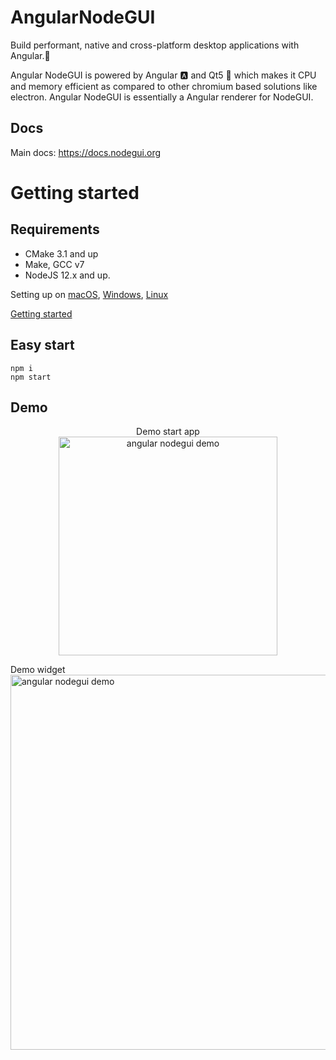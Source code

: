 # AngularNodeGUI

Build performant, native and cross-platform desktop applications with Angular.🚀

Angular NodeGUI is powered by Angular 🅰️ and Qt5 💚 which makes it CPU and memory efficient as compared to other chromium based solutions like electron. Angular NodeGUI is essentially a Angular renderer for NodeGUI.

## Docs

Main docs: https://docs.nodegui.org

# Getting started

## Requirements

- CMake 3.1 and up
- Make, GCC v7
- NodeJS 12.x and up.

Setting up on [macOS](https://docs.nodegui.org/docs/guides/getting-started#setting-up-on-macos), [Windows](https://docs.nodegui.org/docs/guides/getting-started#setting-up-on-windows), [Linux](https://docs.nodegui.org/docs/guides/getting-started#setting-up-on-linux)

[Getting started](https://docs.nodegui.org/docs/guides/getting-started)

## Easy start

```
npm i
npm start
```

## Demo

<p align="center">
  Demo start app
  <br/>
  <img src="https://raw.githubusercontent.com/irustm/angular-nodegui/master/demo/demo_app.png" width="350" title="angular nodegui demo">
  <br/>

Demo widget
<br/>
<img src="https://raw.githubusercontent.com/irustm/angular-nodegui/master/demo/demo_weather_widget.png" width="600" title="angular nodegui demo">

</p>
